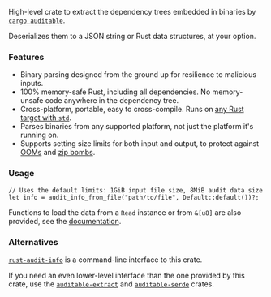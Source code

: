 High-level crate to extract the dependency trees embedded in binaries by [`cargo auditable`](https://crates.io/crates/cargo-auditable).

Deserializes them to a JSON string or Rust data structures, at your option.

### Features

 - Binary parsing designed from the ground up for resilience to malicious inputs.
 - 100% memory-safe Rust, including all dependencies. No memory-unsafe code anywhere in the dependency tree.
 - Cross-platform, portable, easy to cross-compile. Runs on [any Rust target with `std`](https://doc.rust-lang.org/stable/rustc/platform-support.html).
 - Parses binaries from any supported platform, not just the platform it's running on.
 - Supports setting size limits for both input and output, to protect against [OOMs](https://en.wikipedia.org/wiki/Out_of_memory) and [zip bombs](https://en.wikipedia.org/wiki/Zip_bomb).

### Usage

```rust, ignore
// Uses the default limits: 1GiB input file size, 8MiB audit data size
let info = audit_info_from_file("path/to/file", Default::default())?;
```
Functions to load the data from a `Read` instance or from `&[u8]` are also provided,
see the [documentation](https://docs.rs/auditable-info).

### Alternatives

[`rust-audit-info`](https://crates.io/crates/rust-audit-info) is a command-line interface to this crate.

If you need an even lower-level interface than the one provided by this crate,
use the [`auditable-extract`](http://docs.rs/auditable-extract/) and
[`auditable-serde`](http://docs.rs/auditable-serde/) crates.